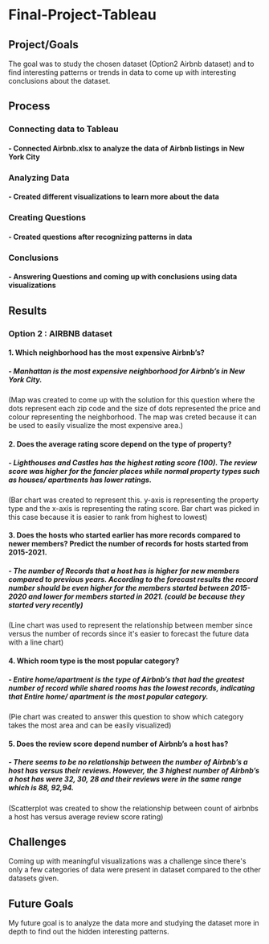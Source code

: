 # Final-Project-Tableau

## Project/Goals
The goal was to study the chosen dataset (Option2 Airbnb dataset) and to find interesting patterns or trends in data to come up with interesting conclusions about the dataset.

## Process
### Connecting data to Tableau
#### - Connected Airbnb.xlsx to analyze the data of Airbnb listings in New York City
### Analyzing Data
#### - Created different visualizations to learn more about the data
### Creating Questions
#### - Created questions after recognizing patterns in data
### Conclusions
#### - Answering Questions and coming up with conclusions using data visualizations


## Results
### Option 2 : AIRBNB dataset
#### 1. Which neighborhood has the most expensive Airbnb’s?
##### - Manhattan is the most expensive neighborhood for Airbnb’s in New York City. 
(Map was created to come up with the solution for this question where the dots represent each zip code and the size of dots represented the price and colour representing the neighborhood. The map was creted because it can be used to easily visualize the most expensive area.)

#### 2. Does the average rating score depend on the type of property?
##### - Lighthouses and Castles has the highest rating score (100). The review score was higher for the fancier places while normal property types such as houses/ apartments has lower ratings.
(Bar chart was created to represent this. y-axis is representing the property type and the x-axis is representing the rating score. Bar chart was picked in this case because it is easier to rank from highest to lowest)

#### 3. Does the hosts who started earlier has more records compared to newer members? Predict the number of records for hosts started from 2015-2021.
##### - The number of Records that a host has is higher for new members compared to previous years. According to the forecast results the record number should be even higher for the members started between 2015-2020 and lower for members started in 2021. (could be because they started very recently)
(Line chart was used to represent the relationship between member since versus the number of records since it's easier to forecast the future data with a line chart)

#### 4. Which room type is the most popular category?
##### - Entire home/apartment is the type of Airbnb’s that had the greatest number of record while shared rooms has the lowest records, indicating that Entire home/ apartment is the most popular category.
(Pie chart was created to answer this question to show which category takes the most area and can be easily visualized)

#### 5. Does the review score depend number of Airbnb’s a host has?
##### - There seems to be no relationship between the number of Airbnb’s a host has versus their reviews. However, the 3 highest number of Airbnb’s a host has were 32, 30, 28 and their reviews were in the same range which is 88, 92,94.
(Scatterplot was created to show the relationship between count of airbnbs a host has versus average review score rating)


## Challenges 
Coming up with meaningful visualizations was a challenge since there's only a few categories of data were present in dataset compared to the other datasets given.

## Future Goals
My future goal is to analyze the data more and studying the dataset more in depth to find out the hidden interesting patterns.

